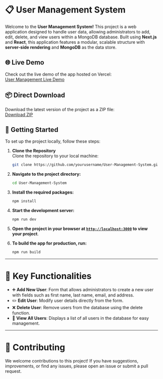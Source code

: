 # 📋 User Management System

Welcome to the **User Management System!** This project is a web application designed to handle user data, allowing administrators to add, edit, delete, and view users within a MongoDB database. Built using **Next.js** and **React**, this application features a modular, scalable structure with **server-side rendering** and **MongoDB** as the data store.

## 🌐 Live Demo

Check out the live demo of the app hosted on Vercel:  
[User Management Live Demo](https://vercel.live/link/user-management-system-demo)

## 📦 Direct Download

Download the latest version of the project as a ZIP file:  
[Download ZIP](https://github.com/yourusername/User-Management-System/archive/refs/heads/main.zip)

## 🚀 Getting Started

To set up the project locally, follow these steps:

1. **Clone the Repository**  
   Clone the repository to your local machine:
   ```bash
   git clone https://github.com/yourusername/User-Management-System.git
   ```

2. **Navigate to the project directory:**
    ```sh
    cd User-Management-System

    ```

3. **Install the required packages:**
    ```sh
    npm install
    ```

4. **Start the development server:**
    ```sh
    npm run dev
    ```

5. **Open the project in your browser at [`http://localhost:3000`](http://localhost:3000) to view your project**.

6. **To build the app for production, run:**
    ```sh
    npm run build
    ```


---

# 🔧 Key Functionalities
- ➕ **Add New User**: Form that allows administrators to create a new user with fields such as first name, last name, email, and address.
- ✏️ **Edit User**: Modify user details directly from the form.
- ❌ **Delete User**: Remove users from the database using the delete function.
- 👥 **View All Users**: Displays a list of all users in the database for easy management.

---

# 🤝 Contributing
We welcome contributions to this project! If you have suggestions, improvements, or find any issues, please open an issue or submit a pull request.
